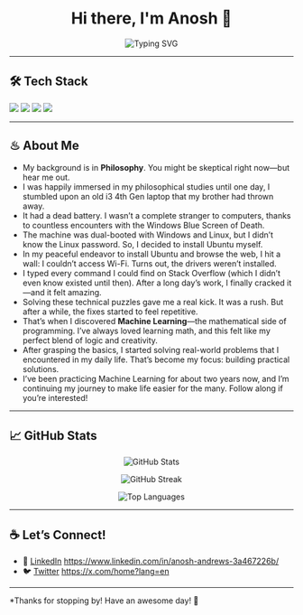 <h1 align="center">Hi there, I'm Anosh 👋</h1>

<p align="center">
  <img src="https://readme-typing-svg.herokuapp.com?font=Fira+Code&size=24&pause=1000&color=36BCF7&center=true&vCenter=true&width=435&lines=Machine+Learning+Engineer;Artist+%7C+Creative+Coder;Lifelong+Learner" alt="Typing SVG" />
</p>

---

## 🛠️ Tech Stack

<img src="https://img.shields.io/badge/Python-3670A0?style=for-the-badge&logo=python&logoColor=white"/>
<img src="https://img.shields.io/badge/TensorFlow-FF6F00?style=for-the-badge&logo=tensorflow&logoColor=white"/>
<img src="https://img.shields.io/badge/PyTorch-EE4C2C?style=for-the-badge&logo=PyTorch&logoColor=white"/>
<img src="https://img.shields.io/badge/MLflow-0194E2?style=for-the-badge&logo=mlflow&logoColor=white"/>

---

## ♨︎ About Me

- My background is in **Philosophy**. You might be skeptical right now—but hear me out.
- I was happily immersed in my philosophical studies until one day, I stumbled upon an old i3 4th Gen laptop that my brother had thrown away.
- It had a dead battery. I wasn’t a complete stranger to computers, thanks to countless encounters with the Windows Blue Screen of Death.
- The machine was dual-booted with Windows and Linux, but I didn’t know the Linux password. So, I decided to install Ubuntu myself.
- In my peaceful endeavor to install Ubuntu and browse the web, I hit a wall: I couldn’t access Wi-Fi. Turns out, the drivers weren’t installed.
- I typed every command I could find on Stack Overflow (which I didn’t even know existed until then). After a long day’s work, I finally cracked it—and it felt amazing.
- Solving these technical puzzles gave me a real kick. It was a rush. But after a while, the fixes started to feel repetitive.
- That’s when I discovered **Machine Learning**—the mathematical side of programming. I’ve always loved learning math, and this felt like my perfect blend of logic and creativity.
- After grasping the basics, I started solving real-world problems that I encountered in my daily life. That’s become my focus: building practical solutions.
- I’ve been practicing Machine Learning for about two years now, and I’m continuing my journey to make life easier for the many. Follow along if you’re interested!

---

## 📈 GitHub Stats

<p align="center">
  <img src="https://github-readme-stats.vercel.app/api?username=anoshandrews&show_icons=true&theme=solarized-light" alt="GitHub Stats"/>
</p>

<p align="center">
  <img src="https://github-readme-streak-stats.herokuapp.com/?user=anoshandrews&theme=solarized-light" alt="GitHub Streak"/>
</p>

<p align="center">
  <img src="https://github-readme-stats.vercel.app/api/top-langs/?username=anoshandrews&layout=compact&theme=solarized-light" alt="Top Languages"/>
</p>

---

## ☕ Let’s Connect!

- 💼 [LinkedIn](https://www.linkedin.com/) https://www.linkedin.com/in/anosh-andrews-3a467226b/
- 🐦 [Twitter](https://twitter.com/) https://x.com/home?lang=en

---

*Thanks for stopping by! Have an awesome day! 🚀
